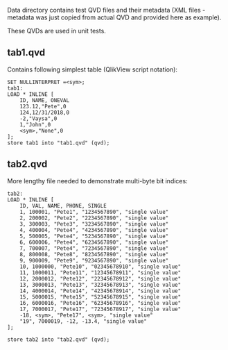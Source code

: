 Data directory contains test QVD files and their metadata (XML files - metadata was just copied from actual QVD and provided here as example).

These QVDs are used in unit tests.

## tab1.qvd

Contains following simplest table (QlikView script notation):

```
SET NULLINTERPRET =<sym>;
tab1:
LOAD * INLINE [
    ID, NAME, ONEVAL
	123.12,"Pete",0
	124,12/31/2018,0
	-2,"Vaysa",0
	1,"John",0
	<sym>,"None",0
];
store tab1 into "tab1.qvd" (qvd);
```

## tab2.qvd

More lengthy file needed to demonstrate multi-byte bit indices:

```
tab2:
LOAD * INLINE [
    ID, VAL, NAME, PHONE, SINGLE
	1, 100001, "Pete1", "1234567890", "single value"
	2, 200002, "Pete2", "2234567890", "single value"
	3, 300003, "Pete3", "3234567890", "single value"
	4, 400004, "Pete4", "4234567890", "single value"
	5, 500005, "Pete4", "5234567890", "single value"
	6, 600006, "Pete4", "6234567890", "single value"
	7, 700007, "Pete4", "7234567890", "single value"
	8, 800008, "Pete8", "8234567890", "single value"
	9, 900009, "Pete9", "9234567890", "single value"
	10, 1000000, "Pete10", "02345678910", "single value"
	11, 1000011, "Pete11", "12345678911", "single value"
	12, 2000012, "Pete12", "22345678912", "single value"
	13, 3000013, "Pete13", "32345678913", "single value"
	14, 4000014, "Pete14", "42345678914", "single value"
	15, 5000015, "Pete15", "52345678915", "single value"
	16, 6000016, "Pete16", "62345678916", "single value"
	17, 7000017, "Pete17", "72345678917", "single value"
	-18, <sym>, "Pete17", <sym>, "single value"
	"19", 7000019, -12, -13.4, "single value"
];    

store tab2 into "tab2.qvd" (qvd);
```
